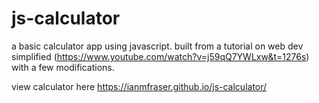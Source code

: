 # js-calculator
a basic calculator app using javascript. built from a tutorial on web dev simplified 
(https://www.youtube.com/watch?v=j59qQ7YWLxw&t=1276s) with a few modifications.

view calculator here https://ianmfraser.github.io/js-calculator/
